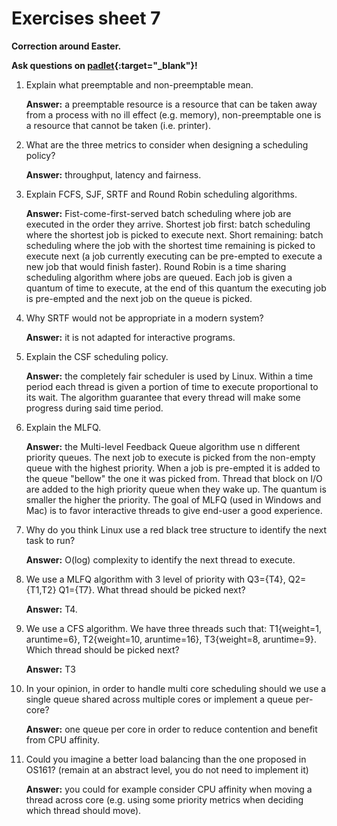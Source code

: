 # Exercises sheet 7

**Correction around Easter.**

**Ask questions on [padlet](https://uob.padlet.org/sanjayrawat/zkt0fig30cjaqmoa){:target="_blank"}!**

1. Explain what preemptable and non-preemptable mean.

    **Answer:** a preemptable resource is a resource that can be taken away from a process with no ill effect (e.g. memory), non-preemptable one is a resource that cannot be taken (i.e. printer).
2. What are the three metrics to consider when designing a scheduling policy?

    **Answer:** throughput, latency and fairness.
3. Explain FCFS, SJF, SRTF and Round Robin scheduling algorithms.

    **Answer:** Fist-come-first-served batch scheduling where job are executed in the order they arrive. Shortest job first: batch scheduling where the shortest job is picked to execute next. Short remaining: batch scheduling where the job with the shortest time remaining is picked to execute next (a job currently executing can be pre-empted to execute a new job that would finish faster). Round Robin is a time sharing scheduling algorithm where jobs are queued. Each job is given a quantum of time to execute, at the end of this quantum the executing job is pre-empted and the next job on the queue is picked.
4. Why SRTF would not be appropriate in a modern system?

    **Answer:** it is not adapted for interactive programs.
5. Explain the CSF scheduling policy.

    **Answer:** the completely fair scheduler is used by Linux. Within a time period each thread is given a portion of time to execute proportional to its wait. The algorithm guarantee that every thread will make some progress during said time period.
6. Explain the MLFQ.

    **Answer:** the Multi-level Feedback Queue algorithm use n different priority queues. The next job to execute is picked from the non-empty queue with the highest priority. When a job is pre-empted it is added to the queue "bellow" the one it was picked from. Thread that block on I/O are added to the high priority queue when they wake up. The quantum is smaller the higher the priority. The goal of MLFQ (used in Windows and Mac) is to favor interactive threads to give end-user a good experience.
7. Why do you think Linux use a red black tree structure to identify the next task to run?

    **Answer:** O(log) complexity to identify the next thread to execute.
8. We use a MLFQ algorithm with 3 level of priority with Q3=\{T4\}, Q2=\{T1,T2\} Q1=\{T7\}. What thread should be picked next?

    **Answer:** T4.
9. We use a CFS algorithm. We have three threads such that: T1\{weight=1, aruntime=6\}, T2\{weight=10, aruntime=16\}, T3\{weight=8, aruntime=9\}. Which thread should be picked next?

    **Answer:** T3
10. In your opinion, in order to handle multi core scheduling should we use a single queue shared across multiple cores or implement a queue per-core?

    **Answer:** one queue per core in order to reduce contention and benefit from CPU affinity.
11. Could you imagine a better load balancing than the one proposed in OS161? (remain at an abstract level, you do not need to implement it)

    **Answer:** you could for example consider CPU affinity when moving a thread across core (e.g. using some priority metrics when deciding which thread should move).

